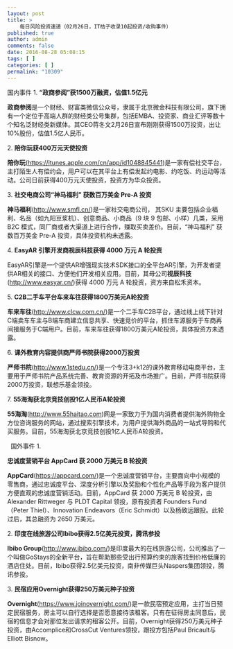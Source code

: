 ```yaml
---
layout: post
title: >
    每日风险投资速递（02月26日，IT桔子收录10起投资/收购事件）
published: true
author: admin
comments: false
date: 2016-08-28 05:08:15
tags: [ ]
categories: [ ]
permalink: "10309"
---
```

  国内事件   1. **“政商参阅”获1500万融资，估值1.5亿元** 

**政商参阅**是一个财经、财富类微信公众号，隶属于北京微金科技有限公司，旗下拥有一个定位于高端人群的财经类公号集群，包括EMBA、投资家、商业汇评等数十个知名泛财经类新媒体。其CEO蒋冬文2月26日宣布刚刚获得1500万投资，出让10%股份，估值1.5亿人民币。

2. **陪你玩获400万元天使投资**

**陪你玩**(https://itunes.apple.com/cn/app/id1048845441)是一家有偿社交平台，主打陌生人有偿约会，用户可以在其平台上有偿发起约电影、约吃饭、约运动等活动。公司日前获得400万元天使投资，投资方为华众投资。

3. **社交电商公司“神马福利” 获数百万美金 Pre-A 投资**

**神马福利**(http://www.smfl.cn/)是一家社交电商公司， 其SKU 主要包括企业福利、名品（如九阳豆浆机）、创意商品、小商品（9 块 9 包邮、小样）几类，采用 B2C 模式，同厂商或者大渠道上进行合作，赚取买卖差价。目前，“神马福利” 获数百万美金 Pre-A 投资，具体投资机构未透露。

4. **EasyAR 引擎开发商视辰科技获得 4000 万元 A 轮投资**

EasyAR引擎是一个提供AR增强现实技术SDK接口的全平台AR引擎，为开发者提供AR相关的接口、方便他们开发相关应用。目前，其母公司**视辰科技**(http://www.easyar.cn/)获得 4000 万元 A 轮投资，资方来自松禾资本。

5. **C2B二手车平台车来车往获得1800万美元A轮投资**

**车来车往**(http://www.clcw.com.cn/)是一个二手车C2B平台，通过线上线下针对C端卖车车主与B端车商建立信息共享、快速竞价的平台，抓住车源服务于车商再间接服务于C端用户。目前，车来车往获得1800万美元A轮投资，具体投资方未透露。

6. **课外教育内容提供商严师书院获得2000万投资**

**严师书院**(http://www.1stedu.cn/)是一个专注3+k12的课外教育移动电商平台，主要用于严师书院产品系统完善、教育资源的开拓及市场推广。目前，严师书院获得2000万投资，联想乐基金领投。

7. **55海淘获北京竞技创投1亿人民币A轮投资**

**55海淘**(http://www.55haitao.com)网是一家致力于为国内消费者提供海外购物全方位咨询服务的网站，通过搜索引擎技术，为用户提供海外商品的一站式导购和代买服务。目前，55海淘获北京竞技创投1亿人民币A轮投资。

&nbsp;  国外事件   1. 

**忠诚度营销平台 AppCard 获 2000 万美元 B 轮投资** 

**AppCard**(https://appcard.com/)是一个忠诚度营销平台，主要面向中小规模的零售商，通过忠诚度平台、深度分析引擎以及奖励和个性化产品等手段为客户提供方便直观的忠诚度营销活动。目前，AppCard 获 2000 万美元 B 轮投资，由 Alexander Rittweger 与 PLDT Capital 领投，原有投资者 Founders Fund（Peter Thiel）、Innovation Endeavors（Eric Schmidt）以及杨致远跟投。此轮过后，其总融资为 2650 万美元。

2. **印度在线旅游公司Ibibo获得2.5亿美元投资，腾讯参投**

**Ibibo Group**(http://www.ibibo.com/)是印度最大的在线旅游公司，公司推出了一个叫做GoStays的全新平台，旨在帮助那些受出行预算约束的旅客找到价格低廉的酒店住处。目前，Ibibo获得2.5亿美元投资，南非传媒巨头Naspers集团领投，腾讯参投。

3. **民宿应用Overnight获得250万美元种子投资**

**Overnight**(https://www.joinovernight.com/)是一款民宿预定应用，主打当日预定民宿服务，房主可以自行选择是否愿意接待该租客。只有在征得房主同意后，民宿的信息才会对那位发出请求的租客公开。目前，Overnight获得250万美元种子投资，由Accomplice和CrossCut Ventures领投，跟投方包括Paul Bricault与Elliott Bisnow。 